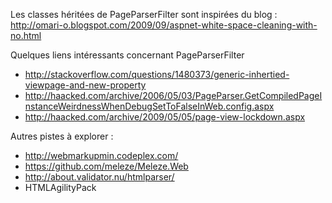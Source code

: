 ﻿
Les classes héritées de PageParserFilter sont inspirées du blog :
http://omari-o.blogspot.com/2009/09/aspnet-white-space-cleaning-with-no.html

Quelques liens intéressants concernant PageParserFilter
* http://stackoverflow.com/questions/1480373/generic-inhertied-viewpage-and-new-property
* http://haacked.com/archive/2006/05/03/PageParser.GetCompiledPageInstanceWeirdnessWhenDebugSetToFalseInWeb.config.aspx
* http://haacked.com/archive/2009/05/05/page-view-lockdown.aspx

Autres pistes à explorer :
* http://webmarkupmin.codeplex.com/
* https://github.com/meleze/Meleze.Web
* http://about.validator.nu/htmlparser/
* HTMLAgilityPack